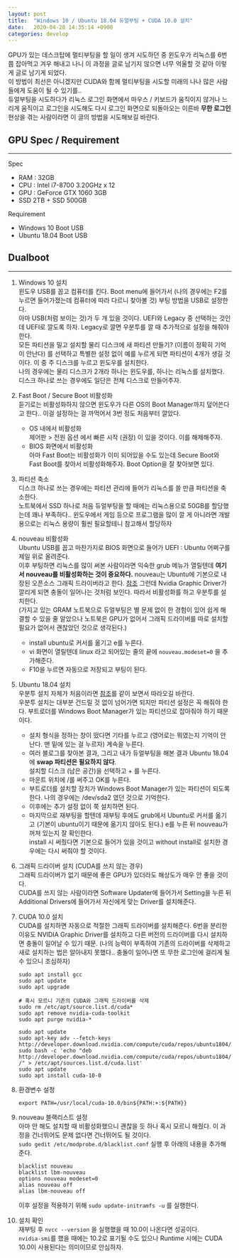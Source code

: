 ```yaml
---
layout: post
title:  "Windows 10 / Ubuntu 18.04 듀얼부팅 + CUDA 10.0 설치"
date:   2020-04-28 14:35:14 +0900
categories: develop
---
```


GPU가 있는 데스크탑에 멀티부팅을 할 일이 생겨 시도하던 중 윈도우가 리눅스를 6번쯤 잡아먹고 겨우 해내고 나니 이 과정을 글로 남기지 않으면 너무 억울할 것 같아 이렇게 글로 남기게 되었다.  
이 방법이 최선은 아니겠지만 CUDA와 함께 멀티부팅을 시도할 미래의 나나 많은 사람들에게 도움이 될 수 있기를..  
듀얼부팅을 시도하다가 리눅스 로그인 화면에서 마우스 / 키보드가 움직이지 않거나 느리게 움직이고 로그인을 시도해도 다시 로그인 화면으로 되돌아오는 이른바 **무한 로그인** 현상을 겪는 사람이라면 이 글의 방법을 시도해보길 바란다.  

## GPU Spec / Requirement
---
Spec

* RAM : 32GB
* CPU : Intel i7-8700 3.20GHz x 12
* GPU : GeForce GTX 1060 3GB
* SSD 2TB + SSD 500GB

Requirement
* Windows 10 Boot USB
* Ubuntu 18.04 Boot USB

## Dualboot
---
1. Windows 10 설치  
    윈도우 USB를 꼽고 컴퓨터를 킨다. Boot menu에 들어가서 (나의 경우에는 F2를 누르면 들어가졌는데 컴퓨터에 따라 다르니 찾아볼 것) 부팅 방법을 USB로 설정한다.  
    아마 USB(처럼 보이는 것)가 두 개 있을 것이다. UEFI와 Legacy 중 선택하는 것인데 UEFI로 깔도록 하자. Legacy로 깔면 우분투를 깔 때 추가적으로 설정을 해줘야 한다.  
    모든 파티션을 밀고 설치할 물리 디스크에 새 파티션 만들기? (이름이 정확히 기억이 안난다) 를 선택하고 특별한 설정 없이 예를 누르게 되면 파티션이 4개가 생길 것이다. 이 중 주 디스크를 누르고 윈도우를 설치한다.  
    나의 경우에는 물리 디스크가 2개라 하나는 윈도우를, 하나는 리눅스를 설치했다. 디스크 하나로 쓰는 경우에도 일단은 전체 디스크로 만들어주자.  

2. Fast Boot / Secure Boot 비활성화  
    듣기로는 비활성화하지 않으면 윈도우가 다른 OS의 Boot Manager까지 덮어쓴다고 한다.. 이걸 설정하는 걸 까먹어서 3번 정도 처음부터 깔았다.  

    * OS 내에서 비활성화  
        제어판 > 전원 옵션 에서 빠른 시작 (권장) 이 있을 것이다. 이를 해제해주자.  
    * BIOS 화면에서 비활성화  
        아마 Fast Boot는 비활성화가 이미 되어있을 수도 있는데
        Secure Boot와 Fast Boot를 찾아서 비활성화해주자. Boot Option을 잘 찾아보면 있다.  

3. 파티션 축소  
    디스크 하나로 쓰는 경우에는 파티션 관리에 들어가 리눅스를 쓸 만큼 파티션을 축소한다.  
    노트북에서 SSD 하나로 처음 듀얼부팅을 할 때에는 리눅스용으로 50GB를 할당했는데 꽤나 부족하다.. 윈도우에서 게임 등으로 프로그램을 많이 깔 게 아니라면 개발용으로는 리눅스 용량이 훨씬 필요할테니 참고해서 할당하자  

4. nouveau 비활성화  
    Ubuntu USB를 꼽고 마찬가지로 BIOS 화면으로 들어가 UEFI : Ubuntu 어쩌구를 제일 위로 올려준다.  
    이후 부팅하면 리눅스를 많이 써본 사람이라면 익숙한 grub 메뉴가 열릴텐데 **여기서 nouveau를 비활성화하는 것이 중요하다.**
    nouveau는 Ubuntu에 기본으로 내장된 오픈소스 그래픽 드라이버라고 한다. [참조](https://ottuging.tistory.com/10) 그런데 Nvidia Graphic Driver가 깔리게 되면 충돌이 일어나는 것처럼 보인다.
    따라서 비활성화를 하고 우분투를 설치한다.  
    (가지고 있는 GRAM 노트북으로 듀얼부팅은 별 문제 없이 한 경험이 있어 쉽게 해결할 수 있을 줄 알았으나 노트북은 GPU가 없어서 그래픽 드라이버를 따로 설치할 필요가 없어서 괜찮았던 것으로 생각된다.)  
    
    - install ubuntu로 커서를 옮기고 e를 누른다.
    - vi 화면이 열릴텐데 linux 라고 되어있는 줄의 끝에 `nouveau.modeset=0` 을 추가해준다.
    - F10을 누르면 자동으로 저장되고 부팅이 된다.

5. Ubuntu 18.04 설치  
    우분투 설치 자체가 처음이라면 [참조](https://jimnong.tistory.com/676)를 같이 보면서 따라오길 바란다.  
    우분투 설치는 대부분 건드릴 것 없이 넘어가면 되지만 파티션 설정은 꼭 해줘야 한다. 부트로더를 Windows Boot Manager가 있는 파티션으로 잡아줘야 하기 때문이다.  
    - 설치 형식을 정하는 창이 떴다면 기타를 누르고 (영어로는 뭐였는지 기억이 안난다. 맨 밑에 있는 걸 누르자) 계속을 누른다.
    - 여러 블로그를 찾아본 결과, 그리고 내가 듀얼부팅을 해본 결과 Ubuntu 18.04에 **swap 파티션은 필요하지 않다**.  
        설치할 디스크 (남은 공간)을 선택하고 + 를 누른다.
    - 마운트 위치에 /를 써주고 OK를 누른다.
    - 부트로더를 설치할 장치가 Windows Boot Manager가 있는 파티션이 되도록 한다. 나의 경우에는 /dev/sda2 였던 것으로 기억한다.
    - 이후에는 추가 설정 없이 쭉 설치하면 된다.
    - 마지막으로 재부팅을 할텐데 재부팅 후에도 grub에서 Ubuntu로 커서를 옮기고 (기본이 ubuntu이기 때문에 옮기지 않아도 된다.) e를 누른 뒤 nouveau가 꺼져 있는지 잘 확인한다.  
        install 시 써줬다면 기본으로 들어가 있을 것이고 without install로 설치한 경우에는 다시 써줘야 할 것이다.

6. 그래픽 드라이버 설치 (CUDA를 쓰지 않는 경우)  
    그래픽 드라이버가 없기 때문에 좋은 GPU가 있더라도 해상도가 매우 안 좋을 것이다.  
    CUDA를 쓰지 않는 사람이라면 Software Updater에 들어가서 Setting을 누른 뒤 Additional Drivers에 들어가서 자신에게 맞는 Driver를 설치해준다.  

7. CUDA 10.0 설치  
    CUDA를 설치하면 자동으로 적절한 그래픽 드라이버를 설치해준다. 6번을 분리한 이유도 NVIDIA Graphic Driver를 설치하고 다른 버전의 드라이버를 다시 설치하면 충돌이 일어날 수 있기 때문. (나의 능력이 부족하여 기존의 드라이버를 삭제하고 새로 설치하는 법은 알아내지 못했다.. 충돌이 일어나면 또 무한 로그인에 걸리게 될 수 있으니 조심하자)  
    ```
    sudo apt install gcc
    sudo apt update
    sudo apt upgrade

    # 혹시 모르니 기존의 CUDA와 그래픽 드라이버를 삭제
    sudo rm /etc/apt/source.list.d/cuda*
    sudo apt remove nvidia-cuda-toolkit
    sudo apt purge nvidia-*

    sudo apt update
    sudo apt-key adv --fetch-keys  http://developer.download.nvidia.com/compute/cuda/repos/ubuntu1804/x86_64/7fa2af80.pub
    sudo bash -c 'echo "deb http://developer.download.nvidia.com/compute/cuda/repos/ubuntu1804/x86_64 /" > /etc/apt/sources.list.d/cuda.list'
    sudo apt update
    sudo apt install cuda-10-0
    ```

8. 환경변수 설정  
    ```
    export PATH=/usr/local/cuda-10.0/bin${PATH:+:${PATH}}
    ```

9. nouveau 블랙리스트 설정  
    아마 안 해도 설치할 때 비활성화했으니 괜찮을 듯 하나 혹시 모르니 해줬다. 이 과정을 건너뛰어도 문제 없다면 건너뛰어도 될 것이다.  
    `sudo gedit /etc/modprobe.d/blacklist.conf` 실행 후 아래의 내용을 추가해준다.  
    ```
    blacklist nouveau
    blacklist lbm-nouveau
    options nouveau modeset=0
    alias nouveau off
    alias lbm-nouveau off
    ```
    이후 설정을 적용하기 위해 `sudo update-initramfs -u` 를 실행한다.

10. 설치 확인  
    재부팅 후 `nvcc --version` 을 실행했을 때 10.0이 나온다면 성공이다.  
    `nvidia-smi`를 했을 때에는 10.2로 표기될 수도 있으나 Runtime 시에는 CUDA 10.0이 사용된다는 의미이므로 안심하자.  